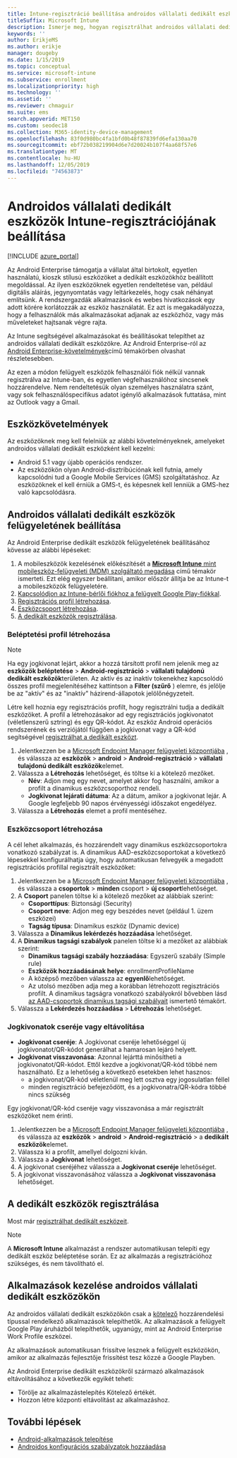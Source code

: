 ```yaml
---
title: Intune-regisztráció beállítása androidos vállalati dedikált eszközökhöz
titleSuffix: Microsoft Intune
description: Ismerje meg, hogyan regisztrálhat androidos vállalati dedikált eszközöket az Intune-ban.
keywords: ''
author: ErikjeMS
ms.author: erikje
manager: dougeby
ms.date: 1/15/2019
ms.topic: conceptual
ms.service: microsoft-intune
ms.subservice: enrollment
ms.localizationpriority: high
ms.technology: ''
ms.assetid: ''
ms.reviewer: chmaguir
ms.suite: ems
search.appverid: MET150
ms.custom: seodec18
ms.collection: M365-identity-device-management
ms.openlocfilehash: 83f0d980bc4fa1bfd0b48f87839fd6efa130aa70
ms.sourcegitcommit: ebf72b038219904d6e7d20024b107f4aa68f57e6
ms.translationtype: MT
ms.contentlocale: hu-HU
ms.lasthandoff: 12/05/2019
ms.locfileid: "74563873"
---
```

# <a name="set-up-intune-enrollment-of-android-enterprise-dedicated-devices"></a>Androidos vállalati dedikált eszközök Intune-regisztrációjának beállítása

[!INCLUDE [azure_portal](../includes/azure_portal.md)]

Az Android Enterprise támogatja a vállalat által birtokolt, egyetlen használatú, kioszk stílusú eszközöket a dedikált eszközökhöz beállított megoldással. Az ilyen eszközöknek egyetlen rendeltetése van, például digitális aláírás, jegynyomtatás vagy leltárkezelés, hogy csak néhányat említsünk. A rendszergazdák alkalmazások és webes hivatkozások egy adott körére korlátozzák az eszköz használatát. Ez azt is megakadályozza, hogy a felhasználók más alkalmazásokat adjanak az eszközhöz, vagy más műveleteket hajtsanak végre rajta.

Az Intune segítségével alkalmazásokat és beállításokat telepíthet az androidos vállalati dedikált eszközökre. Az Android Enterprise-ról az [Android Enterprise-követelmények](https://support.google.com/work/android/answer/6174145?hl=en&ref_topic=6151012)című témakörben olvashat részletesebben.

Az ezen a módon felügyelt eszközök felhasználói fiók nélkül vannak regisztrálva az Intune-ban, és egyetlen végfelhasználóhoz sincsenek hozzárendelve. Nem rendeltetésük olyan személyes használatra szánt, vagy sok felhasználóspecifikus adatot igénylő alkalmazások futtatása, mint az Outlook vagy a Gmail.

## <a name="device-requirements"></a>Eszközkövetelmények

Az eszközöknek meg kell felelniük az alábbi követelményeknek, amelyeket androidos vállalati dedikált eszközként kell kezelni:

- Android 5.1 vagy újabb operációs rendszer.
- Az eszközökön olyan Android-disztribúciónak kell futnia, amely kapcsolódni tud a Google Mobile Services (GMS) szolgáltatáshoz. Az eszközöknek el kell érniük a GMS-t, és képesnek kell lenniük a GMS-hez való kapcsolódásra.

## <a name="set-up-android-enterprise-dedicated-device-management"></a>Androidos vállalati dedikált eszközök felügyeletének beállítása

Az Android Enterprise dedikált eszközök felügyeletének beállításához kövesse az alábbi lépéseket:

1. A mobileszközök kezelésének előkészítését a [**Microsoft Intune** mint mobileszköz-felügyeleti (MDM) szolgáltató megadása](../fundamentals/mdm-authority-set.md) című témakör ismerteti. Ezt elég egyszer beállítani, amikor először állítja be az Intune-t a mobileszközök felügyeletére.
2. [Kapcsolódjon az Intune-bérlői fiókhoz a felügyelt Google Play-fiókkal](connect-intune-android-enterprise.md).
3. [Regisztrációs profil létrehozása](#create-an-enrollment-profile).
4. [Eszközcsoport létrehozása](#create-a-device-group).
5. [A dedikált eszközök regisztrálása](#enroll-the-dedicated-devices).

### <a name="create-an-enrollment-profile"></a>Beléptetési profil létrehozása

> [!NOTE]
> Ha egy jogkivonat lejárt, akkor a hozzá társított profil nem jelenik meg az **eszközök beléptetése** > **Android-regisztráció** > **vállalati tulajdonú dedikált eszközök**területen. Az aktív és az inaktív tokenekhez kapcsolódó összes profil megjelenítéséhez kattintson a **Filter (szűrő** ) elemre, és jelölje be az "aktív" és az "inaktív" házirend-állapotok jelölőnégyzeteit. 

Létre kell hoznia egy regisztrációs profilt, hogy regisztrálni tudja a dedikált eszközöket. A profil a létrehozásakor ad egy regisztrációs jogkivonatot (véletlenszerű sztring) és egy QR-kódot. Az eszköz Android operációs rendszerének és verziójától függően a jogkivonat vagy a QR-kód segítségével [regisztrálhat a dedikált eszközt](#enroll-the-dedicated-devices).

1. Jelentkezzen be a [Microsoft Endpoint Manager felügyeleti központjába](https://go.microsoft.com/fwlink/?linkid=2109431) , és válassza az **eszközök** > **android** > **Android-regisztráció** > **vállalati tulajdonú dedikált eszközök**elemet.
2. Válassza a **Létrehozás** lehetőséget, és töltse ki a kötelező mezőket.
    - **Név**: Adjon meg egy nevet, amelyet akkor fog használni, amikor a profilt a dinamikus eszközcsoporthoz rendeli.
    - **Jogkivonat lejárati dátuma**: Az a dátum, amikor a jogkivonat lejár. A Google legfeljebb 90 napos érvényességi időszakot engedélyez.
3. Válassza a **Létrehozás** elemet a profil mentéséhez.

### <a name="create-a-device-group"></a>Eszközcsoport létrehozása

A cél lehet alkalmazás, és hozzárendelt vagy dinamikus eszközcsoportokra vonatkozó szabályzat is. A dinamikus AAD-eszközcsoportokat a következő lépesekkel konfigurálhatja úgy, hogy automatikusan felvegyék a megadott regisztrációs profillal regisztrált eszközöket:

1. Jelentkezzen be a [Microsoft Endpoint Manager felügyeleti központjába](https://go.microsoft.com/fwlink/?linkid=2109431) , és válassza a **csoportok** > **minden** csoport > **új csoport**lehetőséget.
2. A **Csoport** panelen töltse ki a kötelező mezőket az alábbiak szerint:
    - **Csoporttípus**: Biztonsági (Security)
    - **Csoport neve**: Adjon meg egy beszédes nevet (például 1. üzem eszközei)
    - **Tagság típusa**: Dinamikus eszköz (Dynamic device)
3. Válassza a **Dinamikus lekérdezés hozzáadása** lehetőséget.
4. A **Dinamikus tagsági szabályok** panelen töltse ki a mezőket az alábbiak szerint:
    - **Dinamikus tagsági szabály hozzáadása**: Egyszerű szabály (Simple rule)
    - **Eszközök hozzáadásának helye**: enrollmentProfileName
    - A középső mezőben válassza az **egyenlő**lehetőséget.
    - Az utolsó mezőben adja meg a korábban létrehozott regisztrációs profilt.
    A dinamikus tagságra vonatkozó szabályokról bővebben lásd [az AAD-csoportok dinamikus tagsági szabályait](https://docs.microsoft.com/azure/active-directory/users-groups-roles/groups-dynamic-membership) ismertető témakört. 
5. Válassza a **Lekérdezés hozzáadása** > **Létrehozás** lehetőséget.

### <a name="replace-or-remove-tokens"></a>Jogkivonatok cseréje vagy eltávolítása

- **Jogkivonat cseréje**: A Jogkivonat cseréje lehetőséggel új jogkivonatot/QR-kódot generálhat a hamarosan lejáró helyett.
- **Jogkivonat visszavonása**: Azonnal lejárttá minősítheti a jogkivonatot/QR-kódot. Ettől kezdve a jogkivonat/QR-kód többé nem használható. Ez a lehetőség a következő esetekben lehet hasznos:
  - a jogkivonat/QR-kód véletlenül meg lett osztva egy jogosulatlan féllel
  - minden regisztráció befejeződött, és a jogkivonatra/QR-kódra többé nincs szükség

Egy jogkivonat/QR-kód cseréje vagy visszavonása a már regisztrált eszközöket nem érinti.

1. Jelentkezzen be a [Microsoft Endpoint Manager felügyeleti központjába](https://go.microsoft.com/fwlink/?linkid=2109431) , és válassza az **eszközök** > **android** > **Android-regisztráció** > a **dedikált eszközök**elemet.
2. Válassza ki a profilt, amellyel dolgozni kíván.
3. Válassza a **Jogkivonat** lehetőséget.
4. A jogkivonat cseréjéhez válassza a **Jogkivonat cseréje** lehetőséget.
5. A jogkivonat visszavonásához válassza a **Jogkivonat visszavonása** lehetőséget.

## <a name="enroll-the-dedicated-devices"></a>A dedikált eszközök regisztrálása

Most már [regisztrálhat dedikált eszközeit](android-dedicated-devices-fully-managed-enroll.md).

> [!NOTE]
> A **Microsoft Intune** alkalmazást a rendszer automatikusan telepíti egy dedikált eszköz beléptetése során.  Ez az alkalmazás a regisztrációhoz szükséges, és nem távolítható el. 

## <a name="managing-apps-on-android-enterprise-dedicated-devices"></a>Alkalmazások kezelése androidos vállalati dedikált eszközökön

Az androidos vállalati dedikált eszközökön csak a [kötelező](../apps/apps-deploy.md#assign-an-app) hozzárendelési típussal rendelkező alkalmazások telepíthetők. Az alkalmazások a felügyelt Google Play áruházból telepíthetők, ugyanúgy, mint az Android Enterprise Work Profile eszközei.

Az alkalmazások automatikusan frissítve lesznek a felügyelt eszközökön, amikor az alkalmazás fejlesztője frissítést tesz közzé a Google Playben.

Az Android Enterprise dedikált eszközökről származó alkalmazások eltávolításához a következők egyikét teheti:
- Törölje az alkalmazástelepítés Kötelező értékét.
- Hozzon létre központi eltávolítást az alkalmazáshoz.

## <a name="next-steps"></a>További lépések
- [Android-alkalmazások telepítése](../apps/apps-deploy.md)
- [Androidos konfigurációs szabályzatok hozzáadása](../configuration/device-profiles.md)
